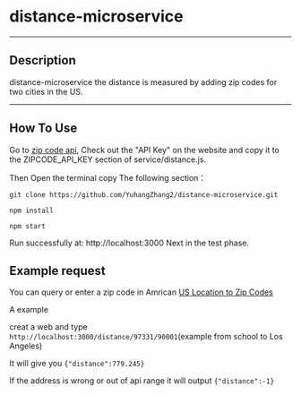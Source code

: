 # distance-microservice

---

## Description

distance-microservice the distance is measured by adding zip codes for two cities in the US.

---

## How To Use

Go to [zip code api](https://www.zipcodeapi.com/API),
Check out the "API Key" on the website and copy it to the ZIPCODE_API_KEY section of service/distance.js.

Then Open the terminal copy The following section：

```
git clone https://github.com/YuhangZhang2/distance-microservice.git
```
```
npm install
```
```
npm start
```

Run successfully at: http://localhost:3000
Next in the test phase.


## Example request

You can query or enter a zip code in Amrican [US Location to Zip Codes](https://www.zipcodeapi.com/API)

A example

creat a web and type ``` http://localhost:3000/distance/97331/90001 ```(example from school to Los Angeles)

It will give you ``` {"distance":779.245} ```

If the address is wrong or out of api range it will output ```{"distance":-1}```

